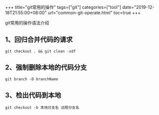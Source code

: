 +++
title="git常用的操作"
tags=["git"]
categories=["tool"]
date="2019-12-18T21:55:00+08:00"
url="common-git-operate.html"
toc=true
+++

git常用的操作语法介绍
## 1、回归合并代码的请求

```
git checkout . && git clean -xdf
```



## 2、强制删除本地的代码分支

```
git branch -D branchName
```



## 3、检出代码到本地

```
git checkout -b 本地分支名 远程分支名
```

